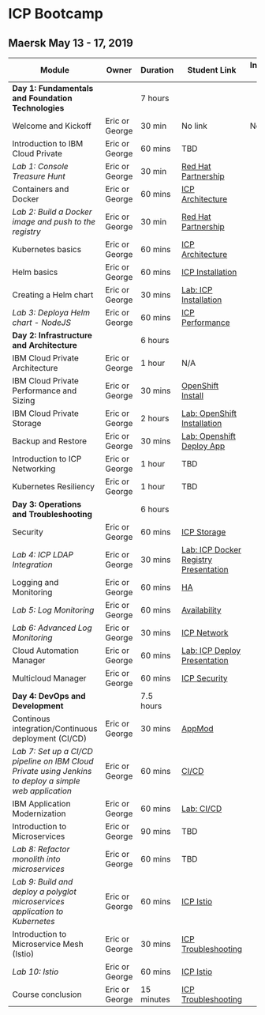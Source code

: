 # ICP Bootcamp

## Maersk May 13 - 17, 2019


| Module | Owner | Duration | Student Link | Instructor Link
| --- | --- | --- | --- | --- |
| **Day 1: Fundamentals and Foundation Technologies** | | 7 hours | |
| Welcome and Kickoff | Eric or George | 30 min | No link | No link \
| Introduction to IBM Cloud Private | Eric or George | 60 mins | TBD |
| _Lab 1: Console Treasure Hunt_ | Eric or George | 30 min | [Red Hat Partnership](presentations/IBM%20-%20RedHat%20Partnership.pptx) |
| Containers and Docker | Eric or George | 60 mins | [ICP Architecture](https://github.ibm.com/CASE/violet-build-bootcamp/blob/master/presentations/violet-architecture-v1.1.pptx?raw=true) |
| _Lab 2: Build a Docker image and push to the registry_ | Eric or George | 30 min | [Red Hat Partnership](presentations/IBM%20-%20RedHat%20Partnership.pptx) |
| Kubernetes basics | Eric or George | 60 mins | [ICP Architecture](https://github.ibm.com/CASE/violet-build-bootcamp/blob/master/presentations/violet-architecture-v1.1.pptx?raw=true) |
| Helm basics | Eric or George | 60 mins | [ICP Installation](https://github.ibm.com/CASE/violet-build-bootcamp/blob/master/presentations/02%20-%20IBM%20Cloud%20Private%20Installation.pptx) |
| Creating a Helm chart  | Eric or George | 30 mins | [Lab: ICP Installation](ICPCookbook-3.1.2.md) |
| _Lab 3: Deploya Helm chart - NodeJS_ | Eric or George | 60 mins | [ICP Performance](https://github.ibm.com/CASE/violet-build-bootcamp/blob/master/presentations/violet-perf-size-scale-v1.0.pptx?raw=true) |
| **Day 2: Infrastructure and Architecture** | | 6 hours | |
| IBM Cloud Private Architecture | Eric or George | 1 hour | N/A |
| IBM Cloud Private Performance and Sizing | Eric or George | 30 mins | [OpenShift Install](presentations/OpenShift-Install-v2.1.pptx) |
| IBM Cloud Private Storage | Eric or George | 2 hours | [Lab: OpenShift Installation](https://github.ibm.com/CASE/violet-build-bootcamp/blob/master/OpenShiftCookbook.md) |
| Backup and Restore | Eric or George | 30 mins | [Lab: Openshift Deploy App](https://github.ibm.com/CASE/violet-build-bootcamp/blob/master/OpenshiftDeploySampleApp.md) |
| Introduction to ICP Networking | Eric or George | 1 hour | TBD |
| Kubernetes Resiliency | Eric or George | 1 hour | TBD |
| **Day 3: Operations and Troubleshooting**| | 6 hours | |
| Security | Eric or George | 60 mins | [ICP Storage](https://github.ibm.com/CASE/violet-build-bootcamp/blob/master/presentations/violet-storage-v1.0.pptx?raw=true) |
| _Lab 4: ICP LDAP Integration_ | Eric or George | 30 mins | [Lab: ICP Docker Registry](https://github.ibm.com/CASE/cloud-private-bootcamp/blob/master/Labs/Lab%2002%20Private%20Docker%20Registry.md) [Presentation](presentations/Docker_Registry_Lab.pptx)|
| Logging and Monitoring  | Eric or George | 60 mins | [HA](https://github.ibm.com/CASE/violet-build-bootcamp/blob/master/presentations/HADR%20aspects.pptx) |
| _Lab 5: Log Monitoring_ | Eric or George | 60 mins | [Availability](presentations/Availability%20in%20a%20Cloud%20Native%20World%20v1.4.pptx) |
| _Lab 6: Advanced Log Monitoring_ | Eric or George | 30 mins | [ICP Network](presentations/ICP%20Network.pptx) |
| Cloud Automation Manager | Eric or George | 60 mins |  [Lab: ICP Deploy](https://github.ibm.com/CASE/violet-build-bootcamp/blob/master/ICPDeploySampleApp.md) [Presentation](presentations/Day%203%20-%20NodeJs%20Deployment%20Lab.pptx) |
| Multicloud Manager | Eric or George | 60 mins | [ICP Security](https://github.ibm.com/CASE/violet-build-bootcamp/blob/master/presentations/Violet%20-%20Private%20Cloud%20Security.pptx) |
| **Day 4: DevOps and Development** | | 7.5 hours | |
| Continous integration/Continuous deployment (CI/CD) | Eric or George | 30 mins | [AppMod](presentations/Application_Modernization_Mar2019.pptx)|
|  _Lab 7: Set up a CI/CD pipeline on IBM Cloud Private using Jenkins to deploy a simple web application_ | Eric or George | 60 mins | [CI/CD](presentations/15%20-%20CI-CD%20in%20ICP%20-%20original.pdf) |
| IBM Application Modernization | Eric or George | 60 mins |  [Lab: CI/CD](https://github.ibm.com/CASE/redcompute-icp-openshift/blob/master/learning/lab7_cicd_pipeline_with_icp.md) |
| Introduction to Microservices | Eric or George | 90 mins | TBD |
| _Lab 8: Refactor monolith into microservices_ | Eric or George | 60 mins | TBD |
| _Lab 9: Build and deploy a polyglot microservices application to Kubernetes_ | Eric or George | 60 mins | [ICP Istio](presentations/Day%204%20-%20RBAC%20with%20LDAP%20Lab.pptx) |
| Introduction to Microservice Mesh (Istio) | Eric or George | 30 mins | [ICP Troubleshooting](https://github.ibm.com/CASE/violet-build-bootcamp/blob/master/presentations/violet-troubleshooting-v1.1.pptx?raw=true) |
| _Lab 10: Istio_ | Eric or George | 60 mins | [ICP Istio](presentations/Day%204%20-%20RBAC%20with%20LDAP%20Lab.pptx) |
| Course conclusion | Eric or George | 15 minutes | [ICP Troubleshooting](https://github.ibm.com/CASE/violet-build-bootcamp/blob/master/presentations/violet-troubleshooting-v1.1.pptx?raw=true) |



